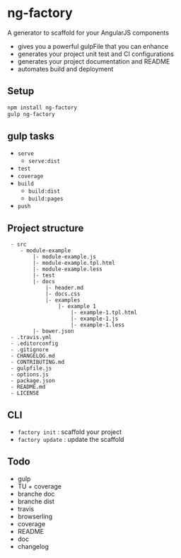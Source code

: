 
# ng-factory

A generator to scaffold for your AngularJS components

 - gives you a powerful gulpFile that you can enhance
 - generates your project unit test and CI configurations
 - generates your project documentation and README
 - automates build and deployment


## Setup

```bash
npm install ng-factory
gulp ng-factory
```

## gulp tasks

 - `serve`
    - `serve:dist`
 - `test`
 - `coverage`
 - `build`
    - `build:dist`
    - `build:pages`
 - `push`

## Project structure

```
 - src
    - module-example
        |- module-example.js
        |- module-example.tpl.html
        |- module-example.less
        |- test
        |- docs
            |- header.md
            |- docs.css
            |- examples
                |- example 1
                    |- example-1.tpl.html
                    |- example-1.js
                    |- example-1.less
        |- bower.json
 - .travis.yml
 - .editorconfig
 - .gitignore
 - CHANGELOG.md
 - CONTRIBUTING.md
 - gulpfile.js
 - options.js
 - package.json
 - README.md
 - LICENSE
```

## CLI

 - `factory init` : scaffold your project
 - `factory update` : update the scaffold

## Todo
 - gulp
 - TU + coverage
 - branche doc
 - branche dist
 - travis
 - browserling
 - coverage
 - README
 - doc
 - changelog

